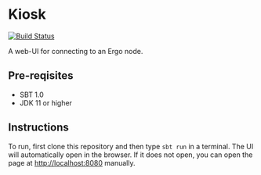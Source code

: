 # Kiosk
[![Build Status](https://travis-ci.org/scalahub/Kiosk.svg?branch=master)](https://travis-ci.org/scalahub/Kiosk)

A web-UI for connecting to an Ergo node.

## Pre-reqisites

- SBT 1.0
- JDK 11 or higher

## Instructions 

To run, first clone this repository and then type `sbt run` in a terminal. The UI will automatically open in the browser. If it does not open, you can open the page at [http://localhost:8080](http://localhost:8080) manually</a>.

